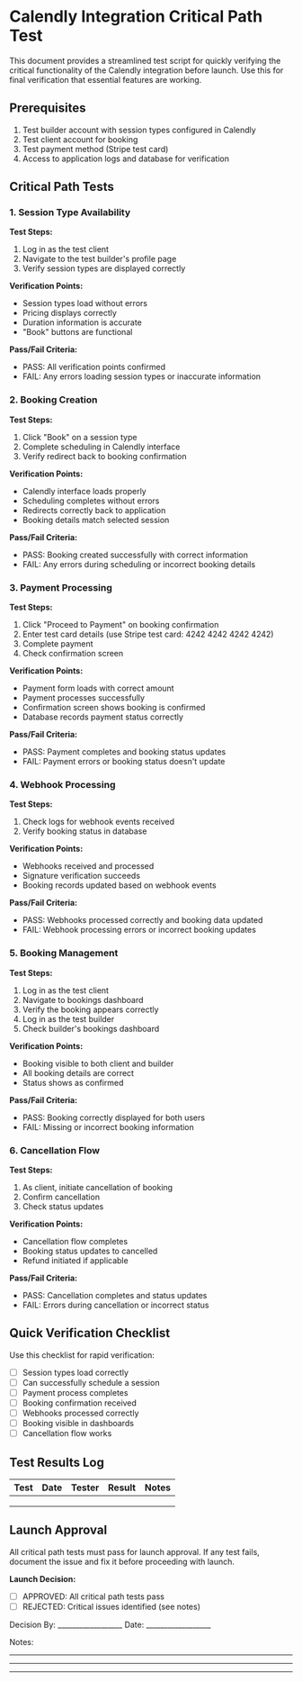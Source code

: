 # Calendly Integration Critical Path Test

This document provides a streamlined test script for quickly verifying the critical functionality of the Calendly integration before launch. Use this for final verification that essential features are working.

## Prerequisites

1. Test builder account with session types configured in Calendly
2. Test client account for booking
3. Test payment method (Stripe test card)
4. Access to application logs and database for verification

## Critical Path Tests

### 1. Session Type Availability

**Test Steps:**
1. Log in as the test client
2. Navigate to the test builder's profile page
3. Verify session types are displayed correctly

**Verification Points:**
- Session types load without errors
- Pricing displays correctly
- Duration information is accurate
- "Book" buttons are functional

**Pass/Fail Criteria:**
- PASS: All verification points confirmed
- FAIL: Any errors loading session types or inaccurate information

### 2. Booking Creation

**Test Steps:**
1. Click "Book" on a session type
2. Complete scheduling in Calendly interface
3. Verify redirect back to booking confirmation

**Verification Points:**
- Calendly interface loads properly
- Scheduling completes without errors
- Redirects correctly back to application
- Booking details match selected session

**Pass/Fail Criteria:**
- PASS: Booking created successfully with correct information
- FAIL: Any errors during scheduling or incorrect booking details

### 3. Payment Processing

**Test Steps:**
1. Click "Proceed to Payment" on booking confirmation
2. Enter test card details (use Stripe test card: 4242 4242 4242 4242)
3. Complete payment
4. Check confirmation screen

**Verification Points:**
- Payment form loads with correct amount
- Payment processes successfully
- Confirmation screen shows booking is confirmed
- Database records payment status correctly

**Pass/Fail Criteria:**
- PASS: Payment completes and booking status updates
- FAIL: Payment errors or booking status doesn't update

### 4. Webhook Processing

**Test Steps:**
1. Check logs for webhook events received
2. Verify booking status in database

**Verification Points:**
- Webhooks received and processed
- Signature verification succeeds
- Booking records updated based on webhook events

**Pass/Fail Criteria:**
- PASS: Webhooks processed correctly and booking data updated
- FAIL: Webhook processing errors or incorrect booking updates

### 5. Booking Management

**Test Steps:**
1. Log in as the test client
2. Navigate to bookings dashboard
3. Verify the booking appears correctly
4. Log in as the test builder
5. Check builder's bookings dashboard

**Verification Points:**
- Booking visible to both client and builder
- All booking details are correct
- Status shows as confirmed

**Pass/Fail Criteria:**
- PASS: Booking correctly displayed for both users
- FAIL: Missing or incorrect booking information

### 6. Cancellation Flow

**Test Steps:**
1. As client, initiate cancellation of booking
2. Confirm cancellation
3. Check status updates

**Verification Points:**
- Cancellation flow completes
- Booking status updates to cancelled
- Refund initiated if applicable

**Pass/Fail Criteria:**
- PASS: Cancellation completes and status updates
- FAIL: Errors during cancellation or incorrect status

## Quick Verification Checklist

Use this checklist for rapid verification:

- [ ] Session types load correctly
- [ ] Can successfully schedule a session
- [ ] Payment process completes
- [ ] Booking confirmation received
- [ ] Webhooks processed correctly
- [ ] Booking visible in dashboards
- [ ] Cancellation flow works

## Test Results Log

| Test | Date | Tester | Result | Notes |
|------|------|--------|--------|-------|
|      |      |        |        |       |
|      |      |        |        |       |
|      |      |        |        |       |

## Launch Approval

All critical path tests must pass for launch approval. If any test fails, document the issue and fix it before proceeding with launch.

**Launch Decision:**
- [ ] APPROVED: All critical path tests pass
- [ ] REJECTED: Critical issues identified (see notes)

Decision By: __________________ Date: __________________

Notes:
________________________________________________________________
________________________________________________________________
________________________________________________________________